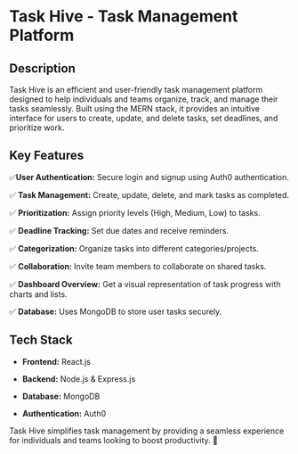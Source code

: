 # Task Hive - Task Management Platform



## Description


Task Hive is an efficient and user-friendly task management platform designed to help individuals and teams organize, track, and manage their tasks seamlessly. Built using the MERN stack, it provides an intuitive interface for users to create, update, and delete tasks, set deadlines, and prioritize work.



## Key Features



✅**User Authentication:** Secure login and signup using Auth0 authentication.



✅ **Task Management:** Create, update, delete, and mark tasks as completed.



✅ **Prioritization:** Assign priority levels (High, Medium, Low) to tasks.



✅ **Deadline Tracking:** Set due dates and receive reminders.



✅ **Categorization:** Organize tasks into different categories/projects.



✅ **Collaboration:** Invite team members to collaborate on shared tasks.



✅ **Dashboard Overview:** Get a visual representation of task progress with charts and lists.



✅ **Database:** Uses MongoDB to store user tasks securely.



## Tech Stack


- **Frontend:** React.js  


- **Backend:** Node.js & Express.js  


- **Database:** MongoDB  


- **Authentication:** Auth0  



Task Hive simplifies task management by providing a seamless experience for individuals and teams looking to boost productivity. 🚀


 
 

